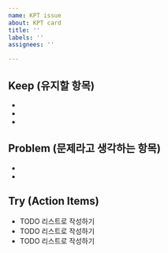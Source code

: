 ```yaml
---
name: KPT issue
about: KPT card
title: ''
labels: ''
assignees: ''

---
```


## **Keep (유지할 항목)**

- 
-
-

## **Problem (문제라고 생각하는 항목)**

- 
- 

## **Try (Action Items)**

- TODO 리스트로 작성하기
- TODO 리스트로 작성하기
- TODO 리스트로 작성하기
